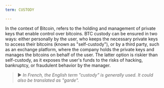 ```yaml
---
term: CUSTODY

---
```

In the context of Bitcoin, refers to the holding and management of private keys that enable control over bitcoins. BTC custody can be ensured in two ways: either personally by the user, who keeps the necessary private keys to access their bitcoins (known as "self-custody"), or by a third party, such as an exchange platform, where the company holds the private keys and manages the bitcoins on behalf of the user. The latter option is riskier than self-custody, as it exposes the user's funds to the risks of hacking, bankruptcy, or fraudulent behavior by the manager.

> ► *In French, the English term "custody" is generally used. It could also be translated as "garde".*